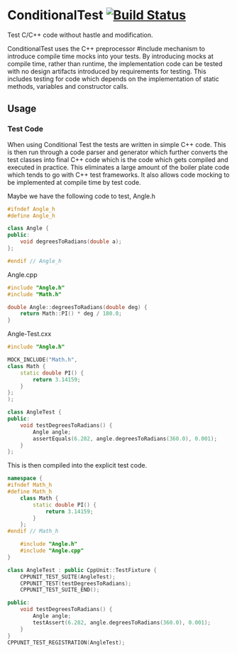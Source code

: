 # ConditionalTest [![Build Status](https://travis-ci.org/niccroad/zot.svg?branch=master)](https://travis-ci.org/niccroad/zot)
Test C/C++ code without hastle and modification.

ConditionalTest uses the C++ preprocessor #include mechanism to introduce compile time mocks
into your tests. By introducing mocks at compile time, rather than runtime, the implementation
code can be tested with no design artifacts introduced by requirements for testing. This
includes testing for code which depends on the implementation of static methods, variables and
constructor calls.

## Usage

### Test Code

When using Conditional Test the tests are written in simple C++ code. This is then run through
a code parser and generator which further converts the test classes into final C++ code which
is the code which gets compiled and executed in practice. This eliminates a large amount of the
boiler plate code which tends to go with C++ test frameworks. It also allows code mocking to be
implemented at compile time by test code.

Maybe we have the following code to test,
Angle.h
```cpp
#ifndef Angle_h
#define Angle_h

class Angle {
public:
    void degreesToRadians(double a);
};

#endif // Angle_h
```

Angle.cpp
```cpp
#include "Angle.h"
#include "Math.h"

double Angle::degreesToRadians(double deg) {
    return Math::PI() * deg / 180.0;
}
```

Angle-Test.cxx
```cpp
#include "Angle.h"

MOCK_INCLUDE("Math.h",
class Math {
    static double PI() {
        return 3.14159;
    }
};
);

class AngleTest {
public:
    void testDegreesToRadians() {
        Angle angle;
        assertEquals(6.282, angle.degreesToRadians(360.0), 0.001);
    }
};
```

This is then compiled into the explicit test code.

```cpp
namespace {
#ifndef Math_h
#define Math_h
    class Math {
        static double PI() {
            return 3.14159;
        }
    };
#endif // Math_h

    #include "Angle.h"
    #include "Angle.cpp"
}

class AngleTest : public CppUnit::TestFixture {
    CPPUNIT_TEST_SUITE(AngleTest);
    CPPUNIT_TEST(testDegreesToRadians);
    CPPUNIT_TEST_SUITE_END();

public:
    void testDegreesToRadians() {
        Angle angle;
        testAssert(6.282, angle.degreesToRadians(360.0), 0.001);
    }
}
CPPUNIT_TEST_REGISTRATION(AngleTest);
```
